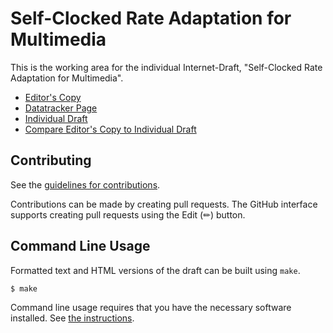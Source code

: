 # Self-Clocked Rate Adaptation for Multimedia

This is the working area for the individual Internet-Draft, "Self-Clocked Rate Adaptation for Multimedia".

* [Editor's Copy](https://IngJohEricsson.github.io/draft-johansson-ccwg-scream-bis/#go.draft-johansson-ccwg-rfc8298bis-screamv2.html)
* [Datatracker Page](https://datatracker.ietf.org/doc/draft-johansson-ccwg-rfc8298bis-screamv2)
* [Individual Draft](https://datatracker.ietf.org/doc/html/draft-johansson-ccwg-rfc8298bis-screamv2)
* [Compare Editor's Copy to Individual Draft](https://IngJohEricsson.github.io/draft-johansson-ccwg-scream-bis/#go.draft-johansson-ccwg-rfc8298bis-screamv2.diff)


## Contributing

See the
[guidelines for contributions](https://github.com/IngJohEricsson/draft-johansson-ccwg-scream-bis/blob/main/CONTRIBUTING.md).

Contributions can be made by creating pull requests.
The GitHub interface supports creating pull requests using the Edit (✏) button.


## Command Line Usage

Formatted text and HTML versions of the draft can be built using `make`.

```sh
$ make
```

Command line usage requires that you have the necessary software installed.  See
[the instructions](https://github.com/martinthomson/i-d-template/blob/main/doc/SETUP.md).

